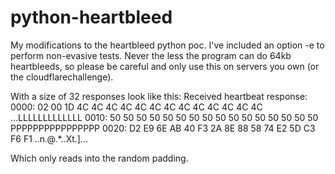 python-heartbleed
=================

My modifications to the heartbleed python poc.  I've included an option -e to perform non-evasive tests.  Never the less the program can do 64kb heartbleeds, so please be careful and only use this on servers you own (or the cloudflarechallenge).

With a size of 32 responses look like this:
Received heartbeat response:
  0000: 02 00 1D 4C 4C 4C 4C 4C 4C 4C 4C 4C 4C 4C 4C 4C  ...LLLLLLLLLLLLL
  0010: 50 50 50 50 50 50 50 50 50 50 50 50 50 50 50 50  PPPPPPPPPPPPPPPP
  0020: D2 E9 6E AB 40 F3 2A 8E 88 58 74 E2 5D C3 F6 F1  ..n.@.*..Xt.]...

Which only reads into the random padding.

